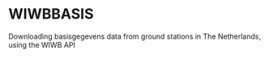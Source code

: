 # WIWBBASIS
Downloading basisgegevens data from ground stations in The Netherlands, using the WIWB API
